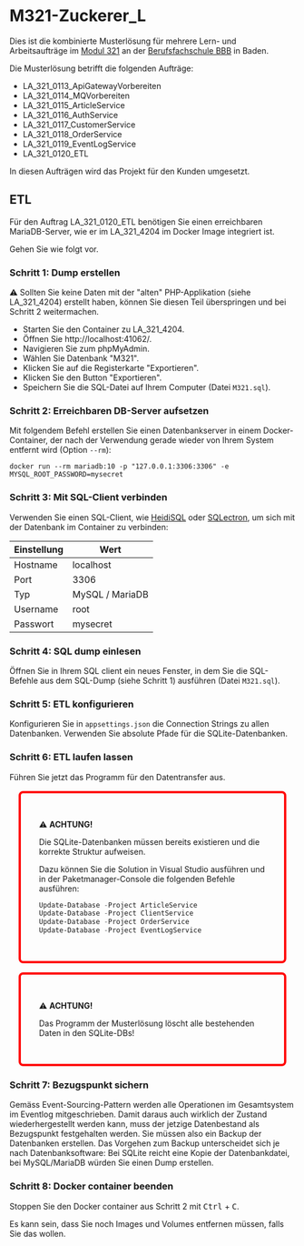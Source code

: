 # M321-Zuckerer_L

Dies ist die kombinierte Musterlösung für mehrere Lern- und Arbeitsaufträge im [Modul 321](https://www.modulbaukasten.ch/module/321) an der [Berufsfachschule BBB](https://bbbaden.ch/) in Baden.

Die Musterlösung betrifft die folgenden Aufträge:

- LA_321_0113_ApiGatewayVorbereiten
- LA_321_0114_MQVorbereiten
- LA_321_0115_ArticleService
- LA_321_0116_AuthService
- LA_321_0117_CustomerService
- LA_321_0118_OrderService
- LA_321_0119_EventLogService
- LA_321_0120_ETL

In diesen Aufträgen wird das Projekt für den Kunden umgesetzt.


## ETL

Für den Auftrag LA_321_0120_ETL benötigen Sie einen erreichbaren MariaDB-Server, wie er im LA_321_4204 im Docker Image integriert ist.

Gehen Sie wie folgt vor.


### Schritt 1: Dump erstellen

⚠️ Sollten Sie keine Daten mit der "alten" PHP-Applikation (siehe LA_321_4204) erstellt haben, können Sie diesen Teil überspringen und bei Schritt 2 weitermachen.


- Starten Sie den Container zu LA_321_4204.
- Öffnen Sie http://localhost:41062/.
- Navigieren Sie zum phpMyAdmin.
- Wählen Sie Datenbank "M321".
- Klicken Sie auf die Registerkarte "Exportieren".
- Klicken Sie den Button "Exportieren".
- Speichern Sie die SQL-Datei auf Ihrem Computer (Datei `M321.sql`).


### Schritt 2: Erreichbaren DB-Server aufsetzen

Mit folgendem Befehl erstellen Sie einen Datenbankserver in einem Docker-Container, der nach der Verwendung gerade wieder von Ihrem System entfernt wird (Option `--rm`):

```
docker run --rm mariadb:10 -p "127.0.0.1:3306:3306" -e MYSQL_ROOT_PASSWORD=mysecret
```


### Schritt 3: Mit SQL-Client verbinden

Verwenden Sie einen SQL-Client, wie [HeidiSQL](https://www.heidisql.com/) oder [SQLectron](https://sqlectron.github.io/), um sich mit der Datenbank im Container zu verbinden:

| Einstellung | Wert            |
| ----------- | --------------- |
| Hostname    | localhost       |
| Port        | 3306            |
| Typ         | MySQL / MariaDB |
| Username    | root            |
| Passwort    | mysecret        |


### Schritt 4: SQL dump einlesen

Öffnen Sie in Ihrem SQL client ein neues Fenster, in dem Sie die SQL-Befehle aus dem SQL-Dump (siehe Schritt 1) ausführen (Datei `M321.sql`).


### Schritt 5: ETL konfigurieren

Konfigurieren Sie in `appsettings.json` die Connection Strings zu allen Datenbanken. Verwenden Sie absolute Pfade für die SQLite-Datenbanken.


### Schritt 6: ETL laufen lassen

Führen Sie jetzt das Programm für den Datentransfer aus.

<div style="border: 0.25rem solid red;border-radius:0.5rem;margin:1rem;padding:2rem;">

⚠️ **ACHTUNG!**

Die SQLite-Datenbanken müssen bereits existieren und die korrekte Struktur aufweisen.

Dazu können Sie die Solution in Visual Studio ausführen und in der Paketmanager-Console die folgenden Befehle ausführen:

```powershell
Update-Database -Project ArticleService
Update-Database -Project ClientService
Update-Database -Project OrderService
Update-Database -Project EventLogService
```
</div>

<div style="border: 0.25rem solid red;border-radius:0.5rem;margin:1rem;padding:2rem;">

⚠️ **ACHTUNG!**

Das Programm der Musterlösung löscht alle bestehenden Daten in den SQLite-DBs!
</div>


### Schritt 7: Bezugspunkt sichern

Gemäss Event-Sourcing-Pattern werden alle Operationen im Gesamtsystem im Eventlog mitgeschrieben. Damit daraus auch wirklich der Zustand wiederhergestellt werden kann, muss der jetzige Datenbestand als Bezugspunkt festgehalten werden. Sie müssen also ein Backup der Datenbanken erstellen. Das Vorgehen zum Backup unterscheidet sich je nach Datenbanksoftware: Bei SQLite reicht eine Kopie der Datenbankdatei, bei MySQL/MariaDB würden Sie einen Dump erstellen.


### Schritt 8: Docker container beenden

Stoppen Sie den Docker container aus Schritt 2 mit <kbd>Ctrl</kbd> + <kbd>C</kbd>.

Es kann sein, dass Sie noch Images und Volumes entfernen müssen, falls Sie das wollen.

